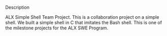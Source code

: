 Description

ALX Simple Shell Team Project. This is a collaboration project on a simple shell. We built a simple shell in C that imitates the Bash shell. This is one of the  milestone projects for the ALX SWE Program.
